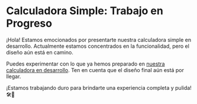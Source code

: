 # Calculadora Simple: Trabajo en Progreso

¡Hola! Estamos emocionados por presentarte nuestra calculadora simple en desarrollo. Actualmente estamos concentrados en la funcionalidad, pero el diseño aún está en camino.

Puedes experimentar con lo que ya hemos preparado en [nuestra calculadora en desarrollo](https://senderweb.es/CalculadoraSimple). Ten en cuenta que el diseño final aún está por llegar.

¡Estamos trabajando duro para brindarte una experiencia completa y pulida! 🛠️🔢

